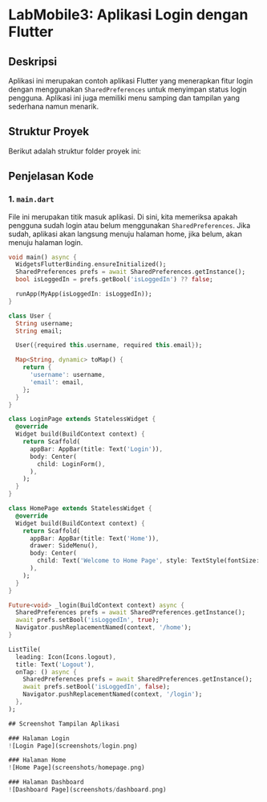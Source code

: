 # LabMobile3: Aplikasi Login dengan Flutter

## Deskripsi
Aplikasi ini merupakan contoh aplikasi Flutter yang menerapkan fitur login dengan menggunakan `SharedPreferences` untuk menyimpan status login pengguna. Aplikasi ini juga memiliki menu samping dan tampilan yang sederhana namun menarik.

## Struktur Proyek
Berikut adalah struktur folder proyek ini:


## Penjelasan Kode

### 1. **`main.dart`**
File ini merupakan titik masuk aplikasi. Di sini, kita memeriksa apakah pengguna sudah login atau belum menggunakan `SharedPreferences`. Jika sudah, aplikasi akan langsung menuju halaman home, jika belum, akan menuju halaman login.

```dart
void main() async {
  WidgetsFlutterBinding.ensureInitialized();
  SharedPreferences prefs = await SharedPreferences.getInstance();
  bool isLoggedIn = prefs.getBool('isLoggedIn') ?? false;

  runApp(MyApp(isLoggedIn: isLoggedIn));
}

class User {
  String username;
  String email;

  User({required this.username, required this.email});

  Map<String, dynamic> toMap() {
    return {
      'username': username,
      'email': email,
    };
  }
}

class LoginPage extends StatelessWidget {
  @override
  Widget build(BuildContext context) {
    return Scaffold(
      appBar: AppBar(title: Text('Login')),
      body: Center(
        child: LoginForm(),
      ),
    );
  }
}

class HomePage extends StatelessWidget {
  @override
  Widget build(BuildContext context) {
    return Scaffold(
      appBar: AppBar(title: Text('Home')),
      drawer: SideMenu(),
      body: Center(
        child: Text('Welcome to Home Page', style: TextStyle(fontSize: 24)),
      ),
    );
  }
}

Future<void> _login(BuildContext context) async {
  SharedPreferences prefs = await SharedPreferences.getInstance();
  await prefs.setBool('isLoggedIn', true);
  Navigator.pushReplacementNamed(context, '/home');
}

ListTile(
  leading: Icon(Icons.logout),
  title: Text('Logout'),
  onTap: () async {
    SharedPreferences prefs = await SharedPreferences.getInstance();
    await prefs.setBool('isLoggedIn', false);
    Navigator.pushReplacementNamed(context, '/login');
  },
);

## Screenshot Tampilan Aplikasi

### Halaman Login
![Login Page](screenshots/login.png)

### Halaman Home
![Home Page](screenshots/homepage.png)

### Halaman Dashboard
![Dashboard Page](screenshots/dashboard.png)
